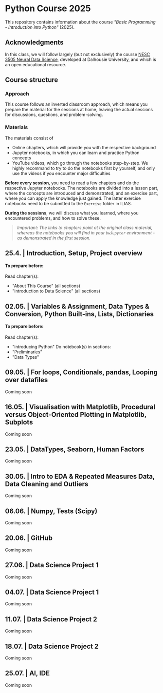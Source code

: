 # Python Course 2025
This repository contains information about the course _"Basic Programming - Introduction into Python"_ (2025).  

## Acknowledgments
In this class, we will follow largely (but not exclusively) the course [NESC 3505 Neural Data Science](https://neuraldatascience.io/intro.html), developed at Dalhousie University, and which is an open educational resource.

## Course structure
### Approach
This course follows an inverted classroom approach, which means you prepare the material for the sessions at home, leaving the actual sessions for discussions, questions, and problem-solving.

### Materials
The materials consist of
- Online chapters, which will provide you with the respective background
- Jupyter notebooks, in which you can learn and practice Python concepts
- YouTube videos, which go through the notebooks step-by-step. We highly recommand to try to do the notebooks first by yourself, and only use the videos if you encounter major difficulties

__Before every session__, you need to read a few chapters and do the respective Jupyter notebooks. The notebooks are divided into a lesson part, where the concepts are introduced and demonstrated, and an exercise part, where you can apply the knowledge just gained. The latter exercise notebooks need to be submitted to the `Exercise` folder in ILIAS.

__During the sessions__, we will discuss what you learned, where you encountered problems, and how to solve these.

> _Important: The links to chapters point at the original class material, whereas the notebooks you will find in your `bwJupyter` environment - as demonstrated in the first session._

## 25.4. | Introduction, Setup, Project overview
#### To prepare before:
Read chapter(s):
- "About This Course" (all sections)
- "Introduction to Data Science" (all sections)

## 02.05. | Variables & Assignment, Data Types & Conversion, Python Built-ins, Lists, Dictionaries
#### To prepare before:
Read chapter(s):
- "Introducing Python"
Do notebook(s) in sections:
- "Preliminaries"
- "Data Types"

## 09.05. | For loops, Conditionals, pandas, Looping over datafiles
Coming soon

## 16.05. | Visualisation with Matplotlib, Procedural versus Object-Oriented Plotting in Matplotlib, Subplots
Coming soon

## 23.05. | DataTypes, Seaborn, Human Factors
Coming soon

## 30.05. | Intro to EDA & Repeated Measures Data, Data Cleaning and Outliers
Coming soon

## 06.06. | Numpy, Tests (Scipy)
Coming soon

## 20.06. | GitHub
Coming soon

## 27.06. | Data Science Project 1
Coming soon

## 04.07. | Data Science Project 1
Coming soon

## 11.07. | Data Science Project 2
Coming soon

## 18.07. | Data Science Project 2
Coming soon

## 25.07. | AI, IDE
Coming soon


